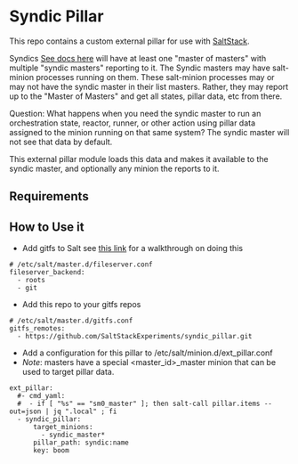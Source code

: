 # Syndic Pillar

This repo contains a custom external pillar for use with [SaltStack](https://saltstack.com/). 

Syndics [See docs here](https://docs.saltstack.com/en/latest/topics/topology/syndic.html) will have at least one "master of masters" with multiple "syndic masters" reporting to it. The Syndic masters may have salt-minion processes running on them. These salt-minion processes may or may not have the syndic master in their list masters. Rather, they may report up to the "Master of Masters" and get all states, pillar data, etc from there.

Question: What happens when you need the syndic master to run an orchestration state, reactor, runner, or other action using pillar data assigned to the minion running on that same system?  The syndic master will not see that data by default.

This external pillar module loads this data and makes it available to the syndic master, and optionally any minion the reports to it.

## Requirements


## How to Use it

- Add gitfs to Salt see [this link](https://docs.saltstack.com/en/develop/topics/tutorials/gitfs.html) for a walkthrough on doing this

```
# /etc/salt/master.d/fileserver.conf
fileserver_backend:
  - roots
  - git
```

- Add this repo to your gitfs repos

```
# /etc/salt/master.d/gitfs.conf
gitfs_remotes:
  - https://github.com/SaltStackExperiments/syndic_pillar.git
```

- Add a configuration for this pillar to /etc/salt/minion.d/ext_pillar.conf
- _Note_: masters have a special <master_id>_master minion that can be used to target pillar data.

```
ext_pillar:
  #- cmd_yaml:
  #  - if [ "%s" == "sm0_master" ]; then salt-call pillar.items --out=json | jq ".local" ; fi
  - syndic_pillar:
      target_minions:
        - syndic_master*
      pillar_path: syndic:name
      key: boom
```
